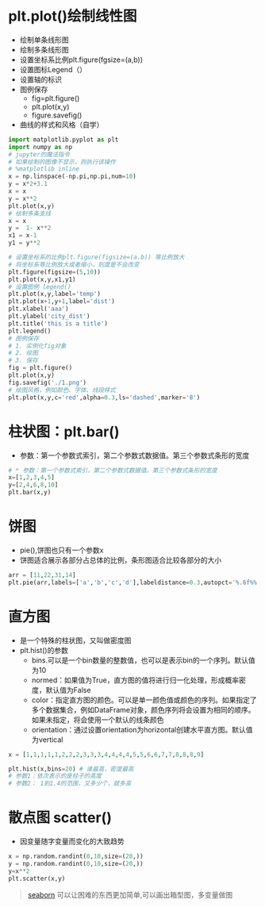 # plt.plot()绘制线性图
* 绘制单条线形图
* 绘制多条线形图
* 设置坐标系比例plt.figure(fgsize=(a,b))
* 设置图标Legend（）
* 设置轴的标识
* 图例保存
    * fig=plt.figure()
    * plt.plot(x,y)
    * figure.savefig()
* 曲线的样式和风格（自学）
```python
import matplotlib.pyplot as plt 
import numpy as np
# jupyter的魔法指令
# 如果绘制的图像不显示，则执行该操作
# %matplotlib inline  
x = np.linspace(-np.pi,np.pi,num=10)
y = x*2+3.1
x = x
y = x**2
plt.plot(x,y)
# 绘制多条支线
x = x
y =  1- x**2
x1 = x-1
y1 = y**2

# 设置坐标系的比例plt.figure(figsize=(a.b)) 等比例放大
# 将坐标系等比例放大或者缩小，刻度是不会改变
plt.figure(figsize=(5,10))
plt.plot(x,y,x1,y1)
# 设置图例 legend()
plt.plot(x,y,label='temp')
plt.plot(x+1,y+1,label='dist')
plt.xlabel('aaa')
plt.ylabel('city_dist')
plt.title('this is a title')
plt.legend()
# 图例保存
# 1. 实例化fig对象
# 2. 绘图
# 3. 保存
fig = plt.figure()
plt.plot(x,y)
fig.savefig('./1.png')
# 绘图风格，例如颜色、字体、线段样式
plt.plot(x,y,c='red',alpha=0.3,ls='dashed',marker='8')

```

# 柱状图：plt.bar()
* 参数：第一个参数式索引，第二个参数式数据值。第三个参数式条形的宽度
```python
# * 参数：第一个参数式索引，第二个参数式数据值。第三个参数式条形的宽度
x=[1,2,3,4,5]
y=[2,4,6,8,10]
plt.bar(x,y)
```
# 饼图
* pie(),饼图也只有一个参数x
* 饼图适合展示各部分占总体的比例，条形图适合比较各部分的大小
```python
arr = [11,22,31,14]
plt.pie(arr,labels=['a','b','c','d'],labeldistance=0.3,autopct='%.6f%%',explode=[0.1,0.1,0.1,0.1])
```

# 直方图
* 是一个特殊的柱状图，又叫做密度图
* plt.hist()的参数
  * bins.可以是一个bin数量的整数值，也可以是表示bin的一个序列。默认值为10
  * normed：如果值为True，直方图的值将进行归一化处理，形成概率密度，默认值为False
  * color：指定直方图的颜色。可以是单一颜色值或颜色的序列。如果指定了多个数据集合，例如DataFrame对象，颜色序列将会设置为相同的顺序。如果未指定，将会使用一个默认的线条颜色
  * orientation：通过设置orientation为horizontal创建水平直方图。默认值为vertical

```python
x = [1,1,1,1,1,2,2,2,3,3,3,4,4,4,4,5,5,6,6,7,7,8,8,8,9]

plt.hist(x,bins=20) # 谁最高，密度最高
# 参数1：依次表示的是柱子的高度
# 参数2： 1到1.4的范围，又多少个，就多高
```
# 散点图 scatter()
* 因变量随字变量而变化的大致趋势
```python
x = np.random.randint(0,10,size=(20,))
y = np.random.randint(0,10,size=(20,))
y=x**2
plt.scatter(x,y)
```
> [seaborn](http://seaborn.pydata.org/) 可以让困难的东西更加简单,可以画出箱型图，多变量做图
